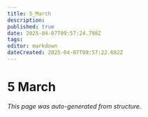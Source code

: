 ```yaml
---
title: 5_March
description: 
published: true
date: 2025-04-07T09:57:24.798Z
tags: 
editor: markdown
dateCreated: 2025-04-07T09:57:22.682Z
---
```


# 5 March

*This page was auto-generated from structure.*